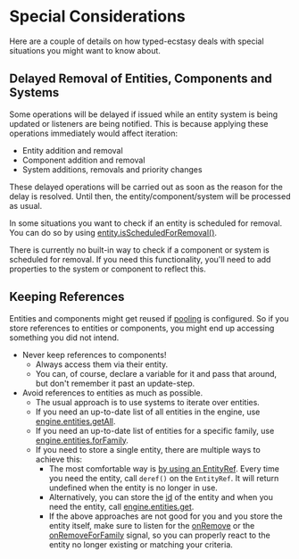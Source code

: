 # Special Considerations

Here are a couple of details on how typed-ecstasy deals with special situations you might want to know about.

## Delayed Removal of Entities, Components and Systems

Some operations will be delayed if issued while an entity system is being updated or listeners are being notified. This is because applying these operations immediately would affect iteration:

* Entity addition and removal
* Component addition and removal
* System additions, removals and priority changes

These delayed operations will be carried out as soon as the reason for the delay is resolved. Until then, the entity/component/system will be processed as usual.

In some situations you want to check if an entity is scheduled for removal. You can do so by using [entity.isScheduledForRemoval()](../../api/classes/entity.md#isscheduledforremoval).

There is currently no built-in way to check if a component or system is scheduled for removal. If you need this functionality, you'll need to add properties to the system or component to reflect this.

## Keeping References

Entities and components might get reused if [pooling](pooling.md) is configured.
So if you store references to entities or components, you might end up accessing something you did not intend.

- Never keep references to components!
  - Always access them via their entity.
  - You can, of course, declare a variable for it and pass that around, but don't remember it past an update-step.
- Avoid references to entities as much as possible.
  - The usual approach is to use systems to iterate over entities.
  - If you need an up-to-date list of all entities in the engine, use [engine.entities.getAll](../../api/classes/entitymanager.md#getAll).
  - If you need an up-to-date list of entities for a specific family, use [engine.entities.forFamily](../../api/classes/entitymanager.md#forfamily).
  - If you need to store a single entity, there are multiple ways to achieve this:
    - The most comfortable way is [by using an EntityRef](../../api/classes/entity.md#createref). Every time you need the entity, call `deref()` on the `EntityRef`. It will return undefined when the entity is no longer in use.
    - Alternatively, you can store the [id](../../api/classes/entity.md#getid) of the entity and when you need the entity, call [engine.entities.get](../../api/classes/entitymanager.md#get).
    - If the above approaches are not good for you and you store the entity itself, make sure to listen for the [onRemove](../../api/classes/entitymanager.md#onremove) or the [onRemoveForFamily](../../api/classes/entitymanager.md#onremoveforfamily) signal, so you can properly react to the entity no longer existing or matching your criteria.
